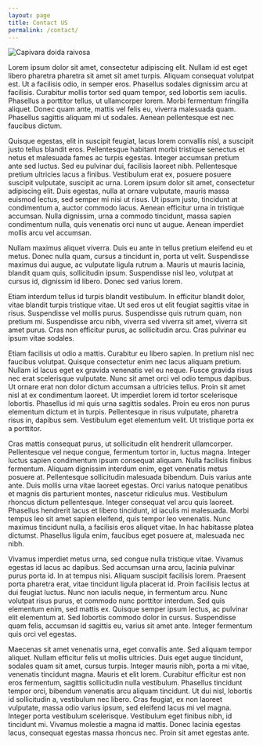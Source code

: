 ```yaml
---
layout: page
title: Contact US
permalink: /contact/
---
```

![Capivara doida raivosa](https://d2l3jyjp24noqc.cloudfront.net/uploads/image/img/530/Integration_Testing_Ruby_on_Rails_with_Minitest_and_Capybara.png)

Lorem ipsum dolor sit amet, consectetur adipiscing elit. Nullam id est eget libero pharetra pharetra sit amet sit amet turpis. Aliquam consequat volutpat est. Ut a facilisis odio, in semper eros. Phasellus sodales dignissim arcu at facilisis. Curabitur mollis tortor sed quam tempor, sed lobortis sem iaculis. Phasellus a porttitor tellus, ut ullamcorper lorem. Morbi fermentum fringilla aliquet. Donec quam ante, mattis vel felis eu, viverra malesuada quam. Phasellus sagittis aliquam mi ut sodales. Aenean pellentesque est nec faucibus dictum.

Quisque egestas, elit in suscipit feugiat, lacus lorem convallis nisl, a suscipit justo tellus blandit eros. Pellentesque habitant morbi tristique senectus et netus et malesuada fames ac turpis egestas. Integer accumsan pretium ante sed luctus. Sed eu pulvinar dui, facilisis laoreet nibh. Pellentesque pretium ultricies lacus a finibus. Vestibulum erat ex, posuere posuere suscipit vulputate, suscipit ac urna. Lorem ipsum dolor sit amet, consectetur adipiscing elit. Duis egestas, nulla at ornare vulputate, mauris massa euismod lectus, sed semper mi nisi ut risus. Ut ipsum justo, tincidunt at condimentum a, auctor commodo lacus. Aenean efficitur urna in tristique accumsan. Nulla dignissim, urna a commodo tincidunt, massa sapien condimentum nulla, quis venenatis orci nunc ut augue. Aenean imperdiet mollis arcu vel accumsan.

Nullam maximus aliquet viverra. Duis eu ante in tellus pretium eleifend eu et metus. Donec nulla quam, cursus a tincidunt in, porta ut velit. Suspendisse maximus dui augue, ac vulputate ligula rutrum a. Mauris ut mauris lacinia, blandit quam quis, sollicitudin ipsum. Suspendisse nisl leo, volutpat at cursus id, dignissim id libero. Donec sed varius lorem.

Etiam interdum tellus id turpis blandit vestibulum. In efficitur blandit dolor, vitae blandit turpis tristique vitae. Ut sed eros ut elit feugiat sagittis vitae in risus. Suspendisse vel mollis purus. Suspendisse quis rutrum quam, non pretium mi. Suspendisse arcu nibh, viverra sed viverra sit amet, viverra sit amet purus. Cras non efficitur purus, ac sollicitudin arcu. Cras pulvinar eu ipsum vitae sodales.

Etiam facilisis ut odio a mattis. Curabitur eu libero sapien. In pretium nisl nec faucibus volutpat. Quisque consectetur enim nec lacus aliquam pretium. Nullam id lacus eget ex gravida venenatis vel eu neque. Fusce gravida risus nec erat scelerisque vulputate. Nunc sit amet orci vel odio tempus dapibus. Ut ornare erat non dolor dictum accumsan a ultricies tellus. Proin sit amet nisl at ex condimentum laoreet. Ut imperdiet lorem id tortor scelerisque lobortis. Phasellus id mi quis urna sagittis sodales. Proin eu eros non purus elementum dictum et in turpis. Pellentesque in risus vulputate, pharetra risus in, dapibus sem. Vestibulum eget elementum velit. Ut tristique porta ex a porttitor.

Cras mattis consequat purus, ut sollicitudin elit hendrerit ullamcorper. Pellentesque vel neque congue, fermentum tortor in, luctus magna. Integer luctus sapien condimentum ipsum consequat aliquam. Nulla facilisis finibus fermentum. Aliquam dignissim interdum enim, eget venenatis metus posuere at. Pellentesque sollicitudin malesuada bibendum. Duis varius ante ante. Duis mollis urna vitae laoreet egestas. Orci varius natoque penatibus et magnis dis parturient montes, nascetur ridiculus mus. Vestibulum rhoncus dictum pellentesque. Integer consequat vel arcu quis laoreet. Phasellus hendrerit lacus et libero tincidunt, id iaculis mi malesuada. Morbi tempus leo sit amet sapien eleifend, quis tempor leo venenatis. Nunc maximus tincidunt nulla, a facilisis eros aliquet vitae. In hac habitasse platea dictumst. Phasellus ligula enim, faucibus eget posuere at, malesuada nec nibh.

Vivamus imperdiet metus urna, sed congue nulla tristique vitae. Vivamus egestas id lacus ac dapibus. Sed accumsan urna arcu, lacinia pulvinar purus porta id. In at tempus nisi. Aliquam suscipit facilisis lorem. Praesent porta pharetra erat, vitae tincidunt ligula placerat id. Proin facilisis lectus at dui feugiat luctus. Nunc non iaculis neque, in fermentum arcu. Nunc volutpat risus purus, et commodo nunc porttitor interdum. Sed quis elementum enim, sed mattis ex. Quisque semper ipsum lectus, ac pulvinar elit elementum at. Sed lobortis commodo dolor in cursus. Suspendisse quam felis, accumsan id sagittis eu, varius sit amet ante. Integer fermentum quis orci vel egestas.

Maecenas sit amet venenatis urna, eget convallis ante. Sed aliquam tempor aliquet. Nullam efficitur felis ut mollis ultricies. Duis eget augue tincidunt, sodales quam sit amet, cursus turpis. Integer mauris nibh, porta a mi vitae, venenatis tincidunt magna. Mauris et elit lorem. Curabitur efficitur est non eros fermentum, sagittis sollicitudin nulla vestibulum. Phasellus tincidunt tempor orci, bibendum venenatis arcu aliquam tincidunt. Ut dui nisl, lobortis id sollicitudin a, vestibulum nec libero. Cras feugiat, ex non laoreet vulputate, massa odio varius ipsum, sed eleifend lacus mi vel magna. Integer porta vestibulum scelerisque. Vestibulum eget finibus nibh, id tincidunt mi. Vivamus molestie a magna id mattis. Donec lacinia egestas lacus, consequat egestas massa rhoncus nec. Proin sit amet egestas ante.


